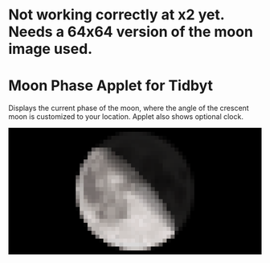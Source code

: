 # Not working correctly at x2 yet. Needs a 64x64 version of the moon image used.

# Moon Phase Applet for Tidbyt

Displays the current phase of the moon, where the angle of the crescent moon is customized to your location. Applet also shows optional clock.

![Moon Phase Applet for Tidbyt](moon_phase.gif)

